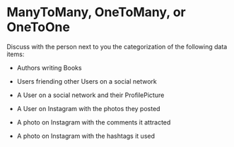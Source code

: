 # ManyToMany, OneToMany, or OneToOne

Discuss with the person next to you the categorization of the following
data items:

* Authors writing Books

* Users friending other Users on a social network

* A User on a social network and their ProfilePicture

* A User on Instagram with the photos they posted

* A photo on Instagram with the comments it attracted

* A photo on Instagram with the hashtags it used
